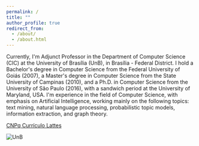 ```yaml
---
permalink: /
title: ""
author_profile: true
redirect_from: 
  - /about/
  - /about.html
---
```



Currently, I'm Adjunct Professor in the Department of Computer Science (CIC) at the University of Brasília (UnB), in Brasília - Federal District. I hold a Bachelor's degree in Computer Science from the Federal University of Goiás (2007), a Master's degree in Computer Science from the State University of Campinas (2010), and a Ph.D. in Computer Science from the University of São Paulo (2016), with a sandwich period at the University of Maryland, USA. I'm experience in the field of Computer Science, with emphasis on Artificial Intelligence, working mainly on the following topics: text mining, natural language processing, probabilistic topic models, information extraction, and graph theory.

[CNPq Currículo Lattes](http://lattes.cnpq.br/1193412523364471)


![UnB](images/UnB.png)
